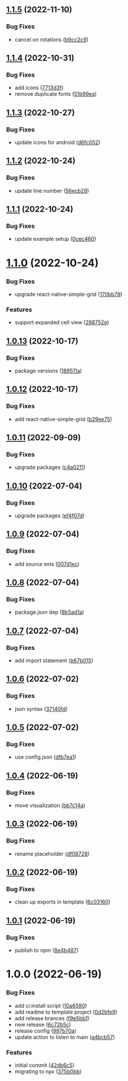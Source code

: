 ## [1.1.5](https://github.com/qlik-oss/carboncopy/compare/v1.1.4...v1.1.5) (2022-11-10)


### Bug Fixes

* cancel on rotations ([b9cc2c9](https://github.com/qlik-oss/carboncopy/commit/b9cc2c91467240b6b2f8650bdeb34ec6aabf3ed3))

## [1.1.4](https://github.com/qlik-oss/carboncopy/compare/v1.1.3...v1.1.4) (2022-10-31)


### Bug Fixes

* add icons ([7713d3f](https://github.com/qlik-oss/carboncopy/commit/7713d3f9b2edf6e53d4f2f7d46227848f1c5e8ab))
* remove duplicate fonts ([51b99ea](https://github.com/qlik-oss/carboncopy/commit/51b99ea95e7e8fe748324e70e99fb63dc6847d8d))

## [1.1.3](https://github.com/qlik-oss/carboncopy/compare/v1.1.2...v1.1.3) (2022-10-27)


### Bug Fixes

* update icons for android ([d6fc052](https://github.com/qlik-oss/carboncopy/commit/d6fc05299da1129f6c9acf86ce50a7b9e6a4b438))

## [1.1.2](https://github.com/qlik-oss/carboncopy/compare/v1.1.1...v1.1.2) (2022-10-24)


### Bug Fixes

* update line number ([56ecb29](https://github.com/qlik-oss/carboncopy/commit/56ecb295952cbc6cd6131910dd4ff4a5eabd0e66))

## [1.1.1](https://github.com/qlik-oss/carboncopy/compare/v1.1.0...v1.1.1) (2022-10-24)


### Bug Fixes

* update example setup ([0cec460](https://github.com/qlik-oss/carboncopy/commit/0cec460e7839cdc839de2fac40b49b1ffcefdc83))

# [1.1.0](https://github.com/qlik-oss/carboncopy/compare/v1.0.13...v1.1.0) (2022-10-24)


### Bug Fixes

* upgrade react-native-simple-grid ([170bb79](https://github.com/qlik-oss/carboncopy/commit/170bb79ced04d0bc5ed569224e78250f96810ba0))


### Features

* support expanded cell view ([288752e](https://github.com/qlik-oss/carboncopy/commit/288752e52f4fa6de4c92a094f1257c01e894807b))

## [1.0.13](https://github.com/qlik-oss/carboncopy/compare/v1.0.12...v1.0.13) (2022-10-17)


### Bug Fixes

* package versions ([189511a](https://github.com/qlik-oss/carboncopy/commit/189511aec2e9df9673c43740dbba2034ce3050b0))

## [1.0.12](https://github.com/qlik-oss/carboncopy/compare/v1.0.11...v1.0.12) (2022-10-17)


### Bug Fixes

* add react-native-simple-grid ([b29ee75](https://github.com/qlik-oss/carboncopy/commit/b29ee75e767ac54a852355bf03eb1fe572fe6481))

## [1.0.11](https://github.com/qlik-oss/carboncopy/compare/v1.0.10...v1.0.11) (2022-09-09)


### Bug Fixes

* upgrade packages ([c4a0211](https://github.com/qlik-oss/carboncopy/commit/c4a0211a2a65f6cb21b269e4a5fddd31b5c61d4e))

## [1.0.10](https://github.com/qlik-oss/carboncopy/compare/v1.0.9...v1.0.10) (2022-07-04)


### Bug Fixes

* upgrade packages ([ef4f07d](https://github.com/qlik-oss/carboncopy/commit/ef4f07dc7c9844490260920d07829687e75599c1))

## [1.0.9](https://github.com/qlik-oss/carboncopy/compare/v1.0.8...v1.0.9) (2022-07-04)


### Bug Fixes

* add source exts ([007d1ec](https://github.com/qlik-oss/carboncopy/commit/007d1ec1814a157c6083154e440dda61b320590a))

## [1.0.8](https://github.com/qlik-oss/carboncopy/compare/v1.0.7...v1.0.8) (2022-07-04)


### Bug Fixes

* package.json dep ([8b5ad1a](https://github.com/qlik-oss/carboncopy/commit/8b5ad1a92a67646b7fd1e5cc02980d9847fa475c))

## [1.0.7](https://github.com/qlik-oss/carboncopy/compare/v1.0.6...v1.0.7) (2022-07-04)


### Bug Fixes

* add import statement ([b67b015](https://github.com/qlik-oss/carboncopy/commit/b67b0158b1f2c1707543ee6b834463df7bf1f754))

## [1.0.6](https://github.com/qlik-oss/carboncopy/compare/v1.0.5...v1.0.6) (2022-07-02)


### Bug Fixes

* json syntax ([37140fd](https://github.com/qlik-oss/carboncopy/commit/37140fdf488ebe68865da186ffe76b1d5b607a21))

## [1.0.5](https://github.com/qlik-oss/carboncopy/compare/v1.0.4...v1.0.5) (2022-07-02)


### Bug Fixes

* use config.json ([dfb7ea1](https://github.com/qlik-oss/carboncopy/commit/dfb7ea1bd7e515bd341c07d6b0eb1110201789ef))

## [1.0.4](https://github.com/qlik-oss/carboncopy/compare/v1.0.3...v1.0.4) (2022-06-19)


### Bug Fixes

* move visualization ([bb7c14a](https://github.com/qlik-oss/carboncopy/commit/bb7c14a594b940fad5d6ebf40bd97f07e74b1227))

## [1.0.3](https://github.com/qlik-oss/carboncopy/compare/v1.0.2...v1.0.3) (2022-06-19)


### Bug Fixes

* rename placeholder ([df08728](https://github.com/qlik-oss/carboncopy/commit/df08728e8e16ef4b64467b2f2d6f8ab284f5c964))

## [1.0.2](https://github.com/qlik-oss/carboncopy/compare/v1.0.1...v1.0.2) (2022-06-19)


### Bug Fixes

* clean up exports in template ([6c03160](https://github.com/qlik-oss/carboncopy/commit/6c0316033d7bcc876c8db25235567f17a917a9ba))

## [1.0.1](https://github.com/qlik-oss/carboncopy/compare/v1.0.0...v1.0.1) (2022-06-19)


### Bug Fixes

* publish to npm ([8e4b487](https://github.com/qlik-oss/carboncopy/commit/8e4b487a7c782e1e4f0e4f5b2b387ab5dbf4dd78))

# 1.0.0 (2022-06-19)


### Bug Fixes

* add ci:install script ([10a6590](https://github.com/qlik-oss/carboncopy/commit/10a659072798f4e8894fea6853e44c5739365608))
* add readme to template project ([0d2bfe9](https://github.com/qlik-oss/carboncopy/commit/0d2bfe991d533b719841ea2c900de0edf33210e1))
* add release brances ([f9e5bb1](https://github.com/qlik-oss/carboncopy/commit/f9e5bb18919514704f9a829a769338cabb452940))
* new release ([6c72b5c](https://github.com/qlik-oss/carboncopy/commit/6c72b5c3a10cf4144918c9d43decd1065de005de))
* release config ([997b70a](https://github.com/qlik-oss/carboncopy/commit/997b70a11caefed8e0d985f8e7b5bee3cab504e1))
* update action to listen to main ([a4bcb57](https://github.com/qlik-oss/carboncopy/commit/a4bcb573335d2d4c23159903d459b85b52225264))


### Features

* initial commit ([42db6c5](https://github.com/qlik-oss/carboncopy/commit/42db6c5a93f74eda389ba7646f67c043d63cb6e9))
* migrating to npx ([375b0bb](https://github.com/qlik-oss/carboncopy/commit/375b0bb17e81cd0309a41e6942b005b60454b942))
